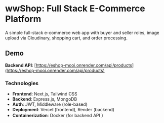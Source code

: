 # wwShop: Full Stack E-Commerce Platform

A simple full-stack e-commerce web app with buyer and seller roles, image upload via Cloudinary, shopping cart, and order processing.

## Demo
 
**Backend API**: [https://eshop-mooi.onrender.com/api/products](https://eshop-mooi.onrender.com/api/products)


### Technologies
- **Frontend**: Next.js, Tailwind CSS
- **Backend**: Express.js, MongoDB
- **Auth**: JWT, Middleware (role-based)
- **Deployment**: Vercel (frontend), Render (backend)
- **Containerization**: Docker (for backend API ）


